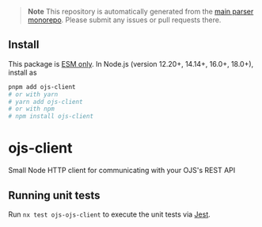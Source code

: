 > **Note**
> This repository is automatically generated from the [main parser monorepo](https://github.com/TrialAndErrorOrg/parsers). Please submit any issues or pull requests there.

## Install

This package is [ESM only](https://gist.github.com/sindresorhus/a39789f98801d908bbc7ff3ecc99d99c). In Node.js (version 12.20+, 14.14+, 16.0+, 18.0+), install as

```bash
pnpm add ojs-client
# or with yarn
# yarn add ojs-client
# or with npm
# npm install ojs-client
```

# ojs-client

Small Node HTTP client for communicating with your OJS's REST API

## Running unit tests

Run `nx test ojs-ojs-client` to execute the unit tests via [Jest](https://jestjs.io).
